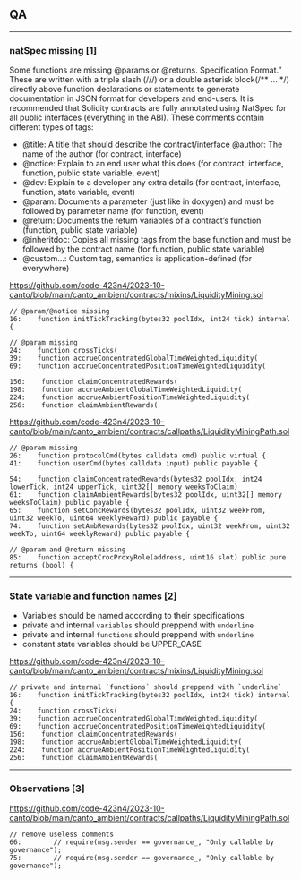 ## QA
---

### natSpec missing [1]

Some functions are missing @params or @returns. Specification Format.” These are written with a triple slash (///) or a double asterisk block(/** ... */) directly above function declarations or statements to generate documentation in JSON format for developers and end-users. It is recommended that Solidity contracts are fully annotated using NatSpec for all public interfaces (everything in the ABI). These comments contain different types of tags:
- @title: A title that should describe the contract/interface @author: The name of the author (for contract, interface) 
- @notice: Explain to an end user what this does (for contract, interface, function, public state variable, event) 
- @dev: Explain to a developer any extra details (for contract, interface, function, state variable, event) 
- @param: Documents a parameter (just like in doxygen) and must be followed by parameter name (for function, event)
- @return: Documents the return variables of a contract’s function (function, public state variable)
- @inheritdoc: Copies all missing tags from the base function and must be followed by the contract name (for function, public state variable)
- @custom…: Custom tag, semantics is application-defined (for everywhere)

https://github.com/code-423n4/2023-10-canto/blob/main/canto_ambient/contracts/mixins/LiquidityMining.sol

```solidity
// @param/@notice missing
16:    function initTickTracking(bytes32 poolIdx, int24 tick) internal {

// @param missing
24:    function crossTicks(
39:    function accrueConcentratedGlobalTimeWeightedLiquidity(
69:    function accrueConcentratedPositionTimeWeightedLiquidity(

156:    function claimConcentratedRewards(
198:    function accrueAmbientGlobalTimeWeightedLiquidity(
224:    function accrueAmbientPositionTimeWeightedLiquidity(
256:    function claimAmbientRewards(
```

https://github.com/code-423n4/2023-10-canto/blob/main/canto_ambient/contracts/callpaths/LiquidityMiningPath.sol

```solidity
// @param missing
26:    function protocolCmd(bytes calldata cmd) public virtual {
41:    function userCmd(bytes calldata input) public payable {

54:    function claimConcentratedRewards(bytes32 poolIdx, int24 lowerTick, int24 upperTick, uint32[] memory weeksToClaim)
61:    function claimAmbientRewards(bytes32 poolIdx, uint32[] memory weeksToClaim) public payable {
65:    function setConcRewards(bytes32 poolIdx, uint32 weekFrom, uint32 weekTo, uint64 weeklyReward) public payable {
74:    function setAmbRewards(bytes32 poolIdx, uint32 weekFrom, uint32 weekTo, uint64 weeklyReward) public payable {

// @param and @return missing
85:    function acceptCrocProxyRole(address, uint16 slot) public pure returns (bool) {
```

---

### State variable and function names [2]

- Variables should be named according to their specifications
- private and internal `variables` should preppend with `underline`
- private and internal `functions` should preppend with `underline`
- constant state variables should be UPPER_CASE

https://github.com/code-423n4/2023-10-canto/blob/main/canto_ambient/contracts/mixins/LiquidityMining.sol

```solidity
// private and internal `functions` should preppend with `underline`
16:    function initTickTracking(bytes32 poolIdx, int24 tick) internal {
24:    function crossTicks(
39:    function accrueConcentratedGlobalTimeWeightedLiquidity(
69:    function accrueConcentratedPositionTimeWeightedLiquidity(
156:    function claimConcentratedRewards(
198:    function accrueAmbientGlobalTimeWeightedLiquidity(
224:    function accrueAmbientPositionTimeWeightedLiquidity(
256:    function claimAmbientRewards(
```

---

### Observations [3]

https://github.com/code-423n4/2023-10-canto/blob/main/canto_ambient/contracts/callpaths/LiquidityMiningPath.sol

```solidity
// remove useless comments
66:        // require(msg.sender == governance_, "Only callable by governance");
75:        // require(msg.sender == governance_, "Only callable by governance");
```

